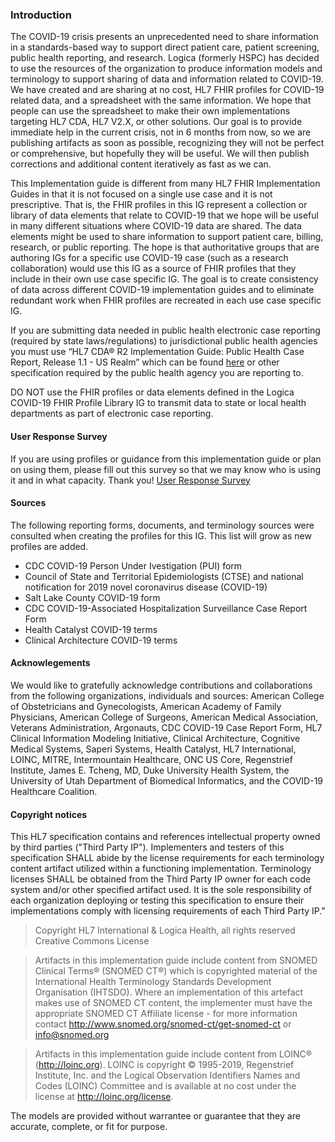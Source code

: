 ### Introduction

The COVID-19 crisis presents an unprecedented need to share information in a standards-based way to support direct patient care, patient screening, public health reporting, and research.  Logica (formerly HSPC) has decided to use the resources of the organization to produce information models and terminology to support sharing of data and information related to COVID-19.  We have created and are sharing at no cost, HL7 FHIR profiles for COVID-19 related data, and a spreadsheet with the same information. We hope that people can use the spreadsheet to make their own implementations targeting HL7 CDA, HL7 V2.X, or other solutions. Our goal is to provide immediate help in the current crisis, not in 6 months from now, so we are publishing artifacts as soon as possible, recognizing they will not be perfect or comprehensive, but hopefully they will be useful.  We will then publish corrections and additional content iteratively as fast as we can.

This Implementation guide is different from many HL7 FHIR Implementation Guides in that it is not focused on a single use case and it is not prescriptive.  That is, the FHIR profiles in this IG represent a collection or library of data elements that relate to COVID-19 that we hope will be useful in many different situations where COVID-19 data are shared.  The data elements might be used to share information to support patient care, billing, research, or public reporting. The hope is that authoritative groups that are authoring IGs for a specific use COVID-19 case (such as a research collaboration) would use this IG as a source of FHIR profiles that they include in their own use case specific IG.  The goal is to create consistency of data across different COVID-19 implementation guides and to eliminate redundant work when FHIR profiles are recreated in each use case specific IG.

If you are submitting data needed in public health electronic case reporting (required by state laws/regulations) to jurisdictional public health agencies you must use “HL7 CDA® R2 Implementation Guide: Public Health Case Report, Release 1.1 - US Realm” which can be found [here](https://www.hl7.org/implement/standards/product_brief.cfm?product_id=436) or other specification required by the public health agency you are reporting to.

DO NOT use the FHIR profiles or data elements defined in the Logica COVID-19 FHIR Profile Library IG to transmit data to state or local health departments as part of electronic case reporting.


#### User Response Survey

If you are using profiles or guidance from this implementation guide or plan on using them, please fill out this survey so that we may know who is using it and in what capacity.  Thank you!  [User Response Survey](https://docs.google.com/forms/d/1oDzSapfUrAkH1pAz3hLR7NXjAm5v6OxMaiRvVnLfkFs/edit)


#### Sources

The following reporting forms, documents, and terminology sources were consulted when creating the profiles for this IG.  This list will grow as new profiles are added.

- CDC COVID-19 Person Under Ivestigation (PUI) form
- Council of State and Territorial Epidemiologists (CTSE) and national notification for 2019 novel coronavirus disease (COVID-19)
- Salt Lake County COVID-19 form
- CDC COVID-19-Associated Hospitalization Surveillance Case Report Form
- Health Catalyst COVID-19 terms
- Clinical Architecture COVID-19 terms


#### Acknowlegements

We would like to gratefully acknowledge contributions and collaborations from the following organizations, individuals and sources: American College of Obstetricians and Gynecologists, American Academy of Family Physicians, American College of Surgeons, American Medical Association, Veterans Administration, Argonauts, CDC COVID-19 Case Report Form, HL7 Clinical Information Modeling Initiative, Clinical Architecture, Cognitive Medical Systems, Saperi Systems, Health Catalyst, HL7 International, LOINC, MITRE, Intermountain Healthcare, ONC US Core, Regenstrief Institute, James E. Tcheng, MD, Duke University Health System, the University of Utah Department of Biomedical Informatics, and the COVID-19 Healthcare Coalition.

#### Copyright notices

This HL7 specification contains and references intellectual property owned by third parties ("Third Party IP").  Implementers and testers of this specification SHALL abide by the license requirements for each terminology content artifact utilized within a functioning implementation. Terminology licenses SHALL be obtained from the Third Party IP owner for each code system and/or other specified artifact used. It is the sole responsibility of each organization deploying or testing this specification to ensure their implementations comply with licensing requirements of each Third Party IP."

>Copyright HL7 International & Logica Health, all rights reserved Creative Commons License

>Artifacts in this implementation guide include content from SNOMED Clinical Terms® (SNOMED CT®) which is copyrighted material of the International Health Terminology Standards Development Organisation (IHTSDO). Where an implementation of this artefact makes use of SNOMED CT content, the implementer must have the appropriate SNOMED CT Affiliate license - for more information contact http://www.snomed.org/snomed-ct/get-snomed-ct or info@snomed.org

>Artifacts in this implementation guide include content from LOINC® (http://loinc.org). LOINC is copyright © 1995-2019, Regenstrief Institute, Inc. and the Logical Observation Identifiers Names and Codes (LOINC) Committee and is available at no cost under the license at http://loinc.org/license.

The models are provided without warrantee or guarantee that they are accurate, complete, or fit for purpose.